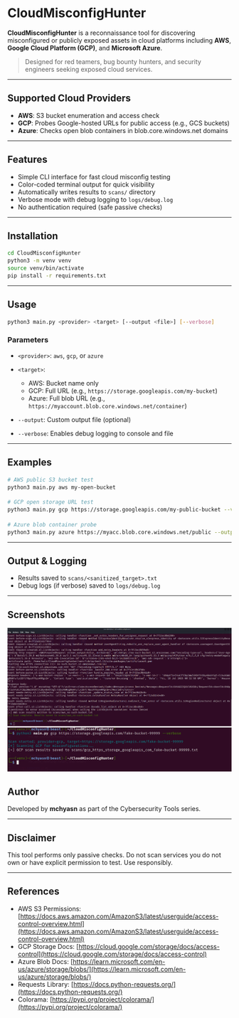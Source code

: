 # CloudMisconfigHunter

**CloudMisconfigHunter** is a reconnaissance tool for discovering misconfigured or publicly exposed assets in cloud platforms including **AWS**, **Google Cloud Platform (GCP)**, and **Microsoft Azure**.

> Designed for red teamers, bug bounty hunters, and security engineers seeking exposed cloud services.

---

## Supported Cloud Providers

* **AWS**: S3 bucket enumeration and access check
* **GCP**: Probes Google-hosted URLs for public access (e.g., GCS buckets)
* **Azure**: Checks open blob containers in blob.core.windows.net domains

---

## Features

* Simple CLI interface for fast cloud misconfig testing
* Color-coded terminal output for quick visibility
* Automatically writes results to `scans/` directory
* Verbose mode with debug logging to `logs/debug.log`
* No authentication required (safe passive checks)

---

## Installation

```bash
cd CloudMisconfigHunter
python3 -m venv venv
source venv/bin/activate
pip install -r requirements.txt
```

---

## Usage

```bash
python3 main.py <provider> <target> [--output <file>] [--verbose]
```

### Parameters

* `<provider>`: `aws`, `gcp`, or `azure`
* `<target>`:

  * AWS: Bucket name only
  * GCP: Full URL (e.g., `https://storage.googleapis.com/my-bucket`)
  * Azure: Full blob URL (e.g., `https://myaccount.blob.core.windows.net/container`)
* `--output`: Custom output file (optional)
* `--verbose`: Enables debug logging to console and file

---

## Examples

```bash
# AWS public S3 bucket test
python3 main.py aws my-open-bucket

# GCP open storage URL test
python3 main.py gcp https://storage.googleapis.com/my-public-bucket --verbose

# Azure blob container probe
python3 main.py azure https://myacc.blob.core.windows.net/public --output scans/azure_public.txt
```

---

## Output & Logging

* Results saved to `scans/<sanitized_target>.txt`
* Debug logs (if verbose) saved to `logs/debug.log`

---

## Screenshots

![Cloud Misconfiguration Scanner](https://raw.githubusercontent.com/mchyasn/cybersecurity-tools/main/02-Vulnerability-Scanning-and-Exploitation/CloudMisconfigHunter/screenshots/0.png)
![Cloud Misconfiguration Scanner](https://raw.githubusercontent.com/mchyasn/cybersecurity-tools/main/02-Vulnerability-Scanning-and-Exploitation/CloudMisconfigHunter/screenshots/1.png)

## Author

Developed by **mchyasn** as part of the Cybersecurity Tools series.

---

## Disclaimer

This tool performs only passive checks. Do not scan services you do not own or have explicit permission to test. Use responsibly.

---

## References

* AWS S3 Permissions: [https://docs.aws.amazon.com/AmazonS3/latest/userguide/access-control-overview.html](https://docs.aws.amazon.com/AmazonS3/latest/userguide/access-control-overview.html)
* GCP Storage Docs: [https://cloud.google.com/storage/docs/access-control](https://cloud.google.com/storage/docs/access-control)
* Azure Blob Docs: [https://learn.microsoft.com/en-us/azure/storage/blobs/](https://learn.microsoft.com/en-us/azure/storage/blobs/)
* Requests Library: [https://docs.python-requests.org/](https://docs.python-requests.org/)
* Colorama: [https://pypi.org/project/colorama/](https://pypi.org/project/colorama/)
